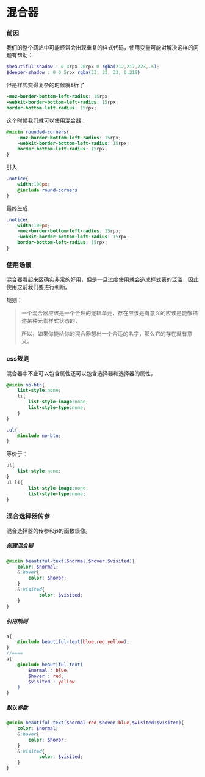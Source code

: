 # 混合器

### 前因

我们的整个网站中可能经常会出现重复的样式代码，使用变量可能对解决这样的问题有帮助：

```scss
$beautiful-shadow : 0 4rpx 20rpx 0 rgba(212,217,223,.5);
$deeper-shadow : 0 0 5rpx rgba(33, 33, 33, 0.219)
```

但是样式变得复杂的时候就8行了

```scss
-moz-border-bottom-left-radius: 15rpx;
-webkit-border-bottom-left-radius: 15rpx;
border-bottom-left-radius: 15rpx;
```

这个时候我们就可以使用混合器：

```scss
@mixin rounded-corners{
	-moz-border-bottom-left-radius: 15rpx;
    -webkit-border-bottom-left-radius: 15rpx;
    border-bottom-left-radius: 15rpx;
}
```

引入

```scss
.notice{
    width:100px;
	@include round-corners
}
```

最终生成

```scss
.notice{
    width:100px;
	-moz-border-bottom-left-radius: 15rpx;
    -webkit-border-bottom-left-radius: 15rpx;
    border-bottom-left-radius: 15rpx;
}
```

### 使用场景

混合器看起来区确实非常的好用，但是一旦过度使用就会造成样式表的泛滥，因此使用之前我们要进行判断。

规则：

> 一个混合器应该是一个合理的逻辑单元，存在应该是有意义的应该是能够描述某种元素样式状态的，
>
> 所以，如果你能给你的混合器想出一个合适的名字，那么它的存在就有意义。

### css规则

混合器中不止可以包含属性还可以包含选择器和选择器的属性，	

```scss
@mixin no-btn{
	list-style:none;
	li{
		list-style-image:none;
		list-style-type:none;
	}
}

.ul{
    @include no-btn;
}
```

等价于：

```css
ul{
	list-style:none;
}
ul li{
		list-style-image:none;
		list-style-type:none;
}
```

### 混合选择器传参

混合选择器的传参和js的函数很像。

##### 创建混合器

```scss
@mixin beautiful-text($normal,$hover,$visited){
	color: $normal;
	&:hover{
		color: $hovor;
	}
	&:visited{
			color: $visited;
	}
}
```

##### 引用规则

```scss
a{
	@include beautiful-text(blue,red,yellow);
}
//====
a{
    @include beautiful-text(
        $normal : blue,
        $hover : red,
        $visited : yellow
   	)
}
```

##### 默认参数

```scss
@mixin beautiful-text($normal:red,$hover:blue,$visited:$visited){
	color: $normal;
	&:hover{
		color: $hovor;
	}
	&:visited{
			color: $visited;
	}
}
```

